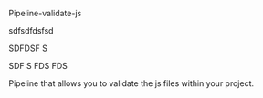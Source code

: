 Pipeline-validate-js

sdfsdfdsfsd



SDFDSF
S

SDF
S
FDS
FDS

Pipeline that allows you to validate the js files within your project. 

